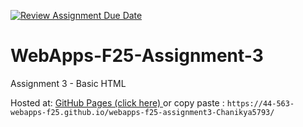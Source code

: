 [![Review Assignment Due Date](https://classroom.github.com/assets/deadline-readme-button-22041afd0340ce965d47ae6ef1cefeee28c7c493a6346c4f15d667ab976d596c.svg)](https://classroom.github.com/a/y0VX-_hh)
# WebApps-F25-Assignment-3
Assignment 3 - Basic HTML


Hosted at: [GitHub Pages (click here) ](https://44-563-webapps-f25.github.io/webapps-f25-assignment3-Chanikya5793/) or copy paste :
` https://44-563-webapps-f25.github.io/webapps-f25-assignment3-Chanikya5793/
`